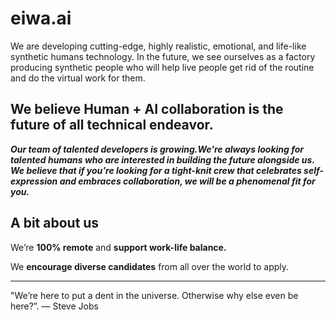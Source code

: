 # eiwa.ai
We are developing cutting-edge, highly realistic, emotional, and life-like synthetic humans technology.
In the future, we see ourselves as a factory producing synthetic people who will help live people get rid of the routine and do the virtual work for them.

## We believe Human + AI collaboration is the future of all technical endeavor.

***Our team of talented developers is growing.We're always looking for talented humans who are interested in building the future alongside us. We believe that if you’re looking for a tight-knit crew that celebrates self-expression and embraces collaboration, we will be a phenomenal fit for you.***

## A bit about us

We’re **100% remote**
and **support work-life balance.** 

We **encourage diverse candidates**
from all over the world to apply.

---
"We’re here to put a dent in the universe. Otherwise why else even be here?”.
— Steve Jobs
